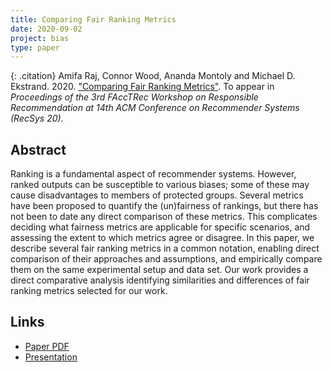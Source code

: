```yaml
---
title: Comparing Fair Ranking Metrics
date: 2020-09-02
project: bias
type: paper
---
```


{: .citation}
Amifa Raj, Connor Wood, Ananda Montoly and Michael D. Ekstrand. 2020. ["Comparing Fair Ranking Metrics"](#). To appear in <cite>Proceedings of the 3rd FAccTRec Workshop on Responsible Recommendation at 14th ACM Conference on Recommender Systems (RecSys 20)</cite>.

## Abstract

Ranking is a fundamental aspect of recommender systems.
However, ranked outputs can be susceptible to various biases; some of these may cause disadvantages to members of protected groups.
Several metrics have been proposed to quantify the (un)fairness of rankings, but there has not been to date any direct comparison of these metrics.
This complicates deciding what fairness metrics are applicable for specific scenarios, and assessing the extent to which metrics agree or disagree.
In this paper, we describe several fair ranking metrics in a common notation, enabling direct comparison of their approaches and assumptions, and empirically compare them on the same experimental setup and data set.
Our work provides a direct comparative analysis identifying similarities and differences of fair ranking metrics selected for our work.

## Links

* [Paper PDF](https://arxiv.org/abs/2009.01311)
* [Presentation](../videos/AmifaRaj_FAccTrec_presentation.mp4)